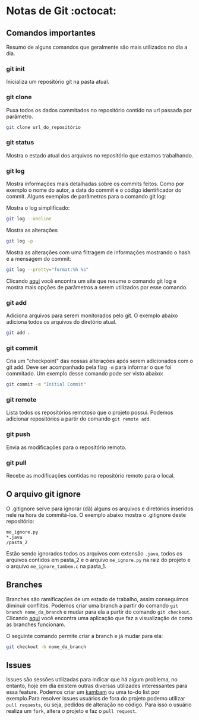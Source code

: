 # Notas de Git :octocat:

## Comandos importantes
Resumo de alguns comandos que geralmente são mais utilizados no dia a dia.
### **git init**
Inicializa um repositório git na pasta atual.

### **git clone**
Puxa todos os dados commitados no repositório contido na url passada por parâmetro.
```sh
git clone url_do_repositório
```

### **git status**
Mostra o estado atual dos arquivos no repositório que estamos trabalhando. 

### **git log**
Mostra informações mais detalhadas sobre os commits feitos. Como por exemplo o nome do autor, a data do commit
e o código identificador do commit. Alguns exemplos de parâmetros para o comando git log:

Mostra o log simplificado:
```sh
git log --oneline
```

Mostra as alterações
```sh
git log -p
```
Mostra as alterações com uma filtragem de informações mostrando o hash e a mensagem do commit:
```sh
git log --pretty="format:%h %s"
```

Clicando [aqui](https://devhints.io/git-log) você encontra um site que resume o comando git log e mostra mais
opções de parâmetros a serem utilizados por esse comando.
### **git add**
Adiciona arquivos para serem monitorados pelo git. O exemplo abaixo adiciona todos os arquivos do diretório
atual.
```sh
git add .
```

### **git commit** 
Cria um "checkpoint" das nossas alterações após serem adicionados com o git add. Deve ser acompanhado pela 
flag ``-m`` para informar o que foi commitado. Um exemplo desse comando pode ser visto abaixo:

```sh
git commit -m "Initial Commit"
```
### **git remote**
Lista todos os repositórios remotoso que o projeto possui. Podemos adicionar repositórios a partir do comando ```git remote add```.

### **git push**
Envia as modificações para o repositório remoto.

### **git pull**
Recebe as modificações contidas no repositório remoto para o local.


## O arquivo git ignore
O .gitignore serve para ignorar (dã) alguns os arquivos e diretórios inseridos nele na hora de commitá-los. 
O exemplo abaixo mostra o .gitignore deste repositório:

```
me_ignore.py
*.java
/pasta_2
```
Estão sendo ignorados todos os arquivos com extensão ``.java``, todos os arquivos contidos em pasta_2 e
o arquivo ``me_ignore.py`` na raiz do projeto e o arquivo ``me_ignore_tambem.c`` na pasta_1.

## Branches
Branches são ramificações de um estado de trabalho, assim conseguimos diminuir conflitos. Podemos criar
uma branch a partir do comando ``git branch nome_da_branch`` e mudar para ela a partir do comando
``git checkout``. Clicando [aqui](http://git-school.github.io/visualizing-git/) você encontra uma aplicação
que faz a visualização de como as branches funcionam. 

O seguinte comando permite criar a branch e já mudar para ela:
```sh
git checkout -b nome_da_branch 
```

## Issues
Issues são sessões utilizadas para indicar que há algum problema, no entanto, hoje em dia 
existem outras diversas utilizades interessantes para essa feature. Podemos criar um [kambam](https://rockcontent.com/br/blog/kanban/)
ou uma to-do list por exemplo.Para resolver issues usuários de fora do projeto podemo utilizar ``pull requests``, ou seja, pedidos 
de alteração no código. Para isso o usuário realiza um ``fork``, altera o projeto e faz o ``pull request``.